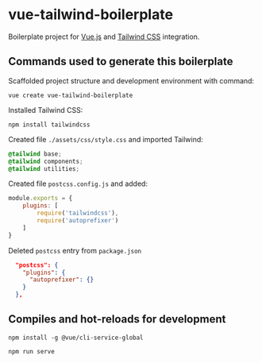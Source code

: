 # vue-tailwind-boilerplate

Boilerplate project for [Vue.js](https://vuejs.org/) and [Tailwind CSS](https://tailwindcss.com/) integration.

## Commands used to generate this boilerplate

Scaffolded project structure and development environment with command:

```
vue create vue-tailwind-boilerplate
```

Installed Tailwind CSS:

```
npm install tailwindcss
```

Created file `./assets/css/style.css` and imported Tailwind:

```css
@tailwind base;
@tailwind components;
@tailwind utilities;
```

Created file `postcss.config.js` and added:

```js
module.exports = {
    plugins: [
        require('tailwindcss'),
        require('autoprefixer')
    ]
}
```

Deleted `postcss` entry from `package.json`

```json
  "postcss": {
    "plugins": {
      "autoprefixer": {}
    }
  },
```

## Compiles and hot-reloads for development
```
npm install -g @vue/cli-service-global
```
```
npm run serve
```
